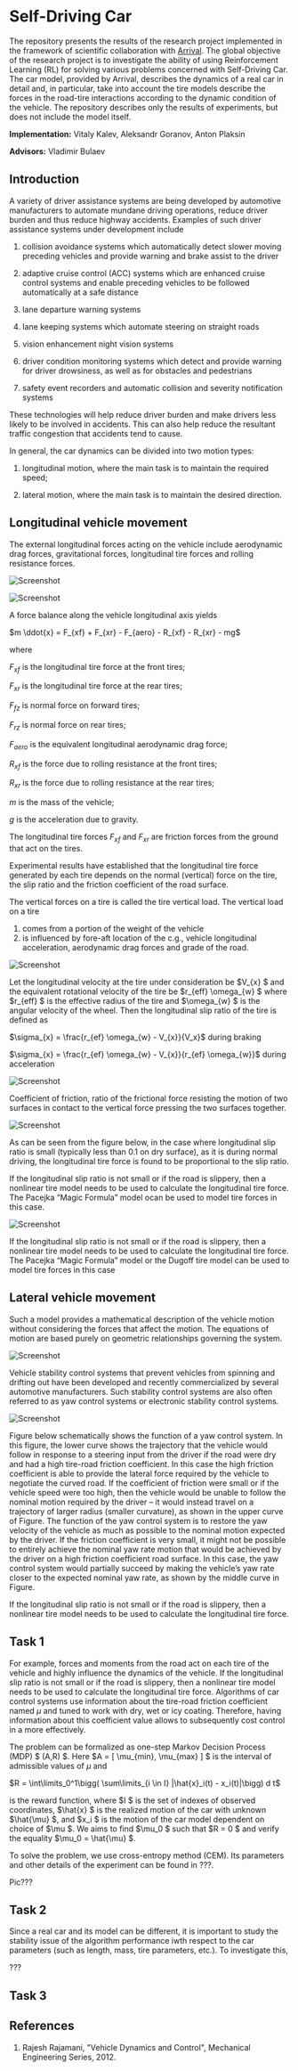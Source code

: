 # Self-Driving Car

The repository presents the results of the research project implemented in the framework of scientific collaboration with [Arrival](https://arrival.com/world/en). The global objective of the research project is to investigate the ability of using Reinforcement Learning (RL) for solving various problems concerned with Self-Driving Car. The car model, provided by Arrival, describes the dynamics of a real car in detail and, in particular, take into account the tire models describe the forces in the road-tire interactions according to the dynamic condition of the vehicle. The repository describes only the results of experiments, but does not include the model itself. 

**Implementation:** Vitaly Kalev, Aleksandr Goranov, Anton Plaksin

**Advisors:** Vladimir Bulaev

## Introduction

A variety of driver assistance systems are being developed by automotive manufacturers to automate mundane driving operations, reduce driver burden and thus reduce highway accidents. Examples of such driver assistance systems under development include

1. collision avoidance systems which automatically detect slower moving preceding vehicles and provide warning and brake assist to the driver

2. adaptive cruise control (ACC) systems which are enhanced cruise control systems and enable preceding vehicles to be followed automatically at a safe distance

3. lane departure warning systems

4. lane keeping systems which automate steering on straight roads

5. vision enhancement night vision systems

6. driver condition monitoring systems which detect and provide
warning for driver drowsiness, as well as for obstacles and pedestrians

7. safety event recorders and automatic collision and severity
notification systems

These technologies will help reduce driver burden and make drivers less likely to be involved in accidents. This can also help reduce the resultant traffic congestion that accidents tend to cause.

In general, the car dynamics can be divided into two motion types:

1. longitudinal motion, where the main task is to maintain the required speed;

2. lateral motion, where the main task is to maintain the desired direction.

## Longitudinal vehicle movement

The external longitudinal forces acting on the vehicle include aerodynamic drag forces, gravitational forces, longitudinal tire forces and rolling resistance forces.

![Screenshot](Files_for_README/Figure_Longitudinal_motion_1.png)

![Screenshot](Files_for_README/Figure_Longitudinal_motion_2.png)


A force balance along the vehicle longitudinal axis yields

$m \ddot{x} = F_{xf} + F_{xr} - F_{aero} - R_{xf} - R_{xr} - mg$

where

$F_{xf}$ is the longitudinal tire force at the front tires;

$F_{xr}$ is the longitudinal tire force at the rear tires;

$F_{fz}$ is normal force on forward tires;

$F_{rz}$ is normal force on rear tires;

$F_{aero}$ is the equivalent longitudinal aerodynamic drag force;

$R_{xf}$ is the force due to rolling resistance at the front tires;

$R_{xr}$ is the force due to rolling resistance at the rear tires;

$m$ is the mass of the vehicle;

$g$ is the acceleration due to gravity.

The longitudinal tire forces $F_{xf}$ and $F_{xr}$ are friction forces from the ground that act on the tires.

Experimental results have established that the longitudinal tire force generated by each tire depends on the normal (vertical) force on the tire, the slip ratio and the friction coefficient of the road surface.

The vertical forces on a tire is called the tire vertical load. The vertical load on a tire

1. comes from a portion of the weight of the vehicle
2. is influenced by fore-aft location of the c.g., vehicle longitudinal acceleration, aerodynamic drag forces and grade of the road.

![Screenshot](Files_for_README/Figure_Vertical_forces.png)

Let the longitudinal velocity at the tire under consideration be  $V_{x} $ and the equivalent rotational velocity of the tire be  $r_{eff} \omega_{w} $ where  $r_{eff} $ is the effective radius of the tire and  $\omega_{w} $ is the angular velocity of the wheel. Then the longitudinal slip ratio of the tire is defined as

$\sigma_{x} = \frac{r_{ef} \omega_{w} - V_{x}}{V_x}$ during braking

$\sigma_{x} = \frac{r_{ef} \omega_{w} - V_{x}}{r_{ef} \omega_{w}}$ during acceleration

![Screenshot](Files_for_README/Figure_Slip_ratio.png)

Coefficient of friction, ratio of the frictional force resisting the motion of two surfaces in contact to the vertical force pressing the two surfaces together. 

![Screenshot](Files_for_README/Figure_Friction_Coefficient.png)

As can be seen from the figure below, in the case where longitudinal slip ratio is small (typically less than 0.1 on dry surface), as it is during normal driving, the longitudinal tire force is found to be proportional to the slip ratio.

If the longitudinal slip ratio is not small or if the road is slippery, then a nonlinear tire model needs to be used to calculate the longitudinal tire force. The Pacejka “Magic Formula” model ocan be used to model tire forces in this case. 

![Screenshot](Files_for_README/Figure_Lateral_motion_2.png)

If the longitudinal slip ratio is not small or if the road is slippery, then a nonlinear tire model needs to be used to calculate the longitudinal tire force. The Pacejka “Magic Formula” model or the Dugoff tire model can be used to model tire forces in this case

## Lateral vehicle movement

Such a model provides a mathematical description of the vehicle motion without considering the forces that affect the motion. The equations of motion are based purely on geometric relationships governing the system.

![Screenshot](Files_for_README/Figure_Lateral_motion_1.png)

Vehicle stability control systems that prevent vehicles from spinning and drifting out have been developed and recently commercialized by several automotive manufacturers. Such stability control systems are also often referred to as yaw control systems or electronic stability control systems.

![Screenshot](Files_for_README/Figure_Yaw_Control_System.png)

Figure below schematically shows the function of a yaw control system. In this figure, the lower curve shows the trajectory that the vehicle would follow in response to a steering input from the driver if the road were dry and had a high tire-road friction coefficient. In this case the high friction coefficient is able to provide the lateral force required by the vehicle to negotiate the curved road. If the coefficient of friction were small or if the vehicle speed were too high, then the vehicle would be unable to follow the nominal motion required by the driver – it would instead travel on a trajectory of larger radius (smaller curvature), as shown in the upper curve of Figure. The function of the yaw control system is to restore the yaw velocity of the vehicle as much as possible to the nominal motion expected by the driver. If the friction coefficient is very small, it might not be possible to entirely achieve the nominal yaw rate motion that would be achieved by the driver on a high friction coefficient road surface. In this case, the yaw control system would partially succeed by making the vehicle’s yaw rate closer to the expected nominal yaw rate, as shown by the middle curve in Figure.

If the longitudinal slip ratio is not small or if the road is slippery, then a nonlinear tire model needs to be used to calculate the longitudinal tire force.

## Task 1

For example, forces and moments from the road act on each tire of the vehicle and highly influence the dynamics of the vehicle. If the longitudinal slip ratio is not small or if the road is slippery, then a nonlinear tire model needs to be used to calculate the longitudinal tire force. Algorithms of car control systems use information about the tire-road friction coefficient named $\mu$ and tuned to work with dry, wet or icy coating. Therefore, having information about this coefficient value allows to subsequently cost control in a more effectively. 

The problem can be formalized as one-step Markov Decision Process (MDP) $ (A,R) $.  Here  $A = [ \mu_{min}, \mu_{max} ] $ is the interval of admissible values of $\mu$ and 

$R = \int\limits_0^1\bigg( \sum\limits_{i \in I} |\hat{x}_i(t) - x_i(t)|\bigg) d t$

is the reward function, where  $I $ is the set of indexes of observed coordinates,  $\hat{x} $ is the realized motion of the car with unknown  $\hat{\mu} $, and  $x_i $ is the motion of the car model dependent on choice of  $\mu $. We aims to find  $\mu_0 $ such that  $R = 0 $  and verify the equality  $\mu_0 = \hat{\mu} $.

To solve the problem, we use cross-entropy method (CEM). Its parameters and other details of the experiment can be found in ???.

Pic???

## Task 2

Since a real car and its model can be different, it is important to study the stability issue of the algorithm performance iwth respect to the car parameters (such as length, mass, tire parameters, etc.). To investigate this, 

???

## Task 3


## References

1. Rajesh Rajamani, "Vehicle Dynamics and Control", Mechanical Engineering Series,  2012.
